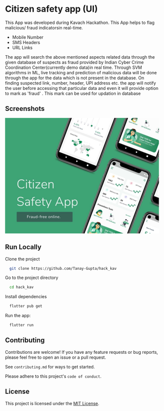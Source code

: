 
# Citizen safety app (UI)

This App was developed during Kavach Hackathon. This App helps to flag malicious/ fraud indicatorsin real-time.
- Mobile Number
- SMS Headers
- URL Links

The app will search the above mentioned aspects related data through the given database of suspects as fraud provided by Indian Cyber Crime Coordination Center(currently demo data)in real time. Through SVM algorithms in ML, live tracking and prediction of malicious data will be done through the app for the data which is not present in the database. On finding suspected link, number, header, UPI address etc. the app will notify the user before accessing that particular data and even it will provide option to mark as 'fraud' . This mark can be used for updation in database



## Screenshots

![App Screenshot](screenshots/1.jpg)




## Run Locally

Clone the project

```bash
  git clone https://github.com/Tanay-Gupta/hack_kav
```

Go to the project directory

```bash
  cd hack_kav
```

Install dependencies

```bash
  flutter pub get

```

Run the app:

```bash
  flutter run

```


## Contributing

Contributions are welcome! If you have any feature requests or bug reports, please feel free to open an issue or a pull request.

See `contributing.md` for ways to get started.

Please adhere to this project's `code of conduct`.


## License

This project is licensed under the [MIT License](https://choosealicense.com/licenses/mit/).


